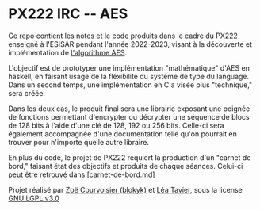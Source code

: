 # PX222 IRC -- AES

Ce repo contient les notes et le code produits dans le cadre du PX222
enseigné à l'ESISAR pendant l'année 2022-2023, visant à la découverte
et implémentation de [l'algorithme AES](https://nvlpubs.nist.gov/nistpubs/fips/nist.fips.197.pdf).

L'objectif est de prototyper une implémentation "mathématique" d'AES
en haskell, en faisant usage de la fléxibilité du système de type du
language. Dans un second temps, une implémentation en C a visée plus
"technique," sera créée.

Dans les deux cas, le produit final sera une librairie exposant une
poignée de fonctions permettant d'encrypter ou décrypter une séquence
de blocs de 128 bits à l'aide d'une clé de 128, 192 ou 256 bits.
Celle-ci sera également accompagnée d'une documentation telle qu'on
pourrait en trouver pour n'importe quelle autre libraire.

En plus du code, le projet de PX222 requiert la production d'un
"carnet de bord," faisant état des objectifs et produits de chaque
séances. Celui-ci peut être retrouvé dans [carnet-de-bord.md]

Projet réalisé par [Zoë Courvoisier (blokyk)](github.com/blokyk) et
[Léa Tavier](github.com/ghost), sous la license [GNU LGPL v3.0](LICENSE.md)
